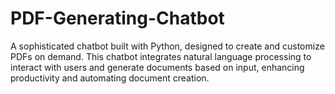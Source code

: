 # PDF-Generating-Chatbot
A sophisticated chatbot built with Python, designed to create and customize PDFs on demand. This chatbot integrates natural language processing to interact with users and generate documents based on input, enhancing productivity and automating document creation.
